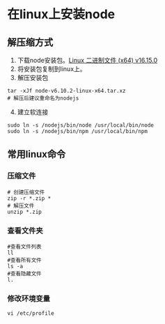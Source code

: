# 在linux上安装node

## 解压缩方式
1. 下载node安装包。[Linux 二进制文件 (x64) v16.15.0](https://npmmirror.com/mirrors/node/v16.15.0/node-v16.15.0-linux-x64.tar.xz)
2. 将安装包复制到linux上。
3. 解压安装包
```shell
tar -xJf node-v6.10.2-linux-x64.tar.xz
# 解压后建议重命名为nodejs
```
4. 建立软连接
```shell
sudo ln -s /nodejs/bin/node /usr/local/bin/node
sudo ln -s /nodejs/bin/npm /usr/local/bin/npm
```


## 常用linux命令
### 压缩文件
```shell
# 创建压缩文件
zip -r *.zip *
# 解压文件
unzip *.zip
```

### 查看文件夹
```shell
#查看文件列表
ll
#查看所有文件
ls -a
#查看隐藏文件
l.
```
### 修改环境变量
```shell
vi /etc/profile
```
